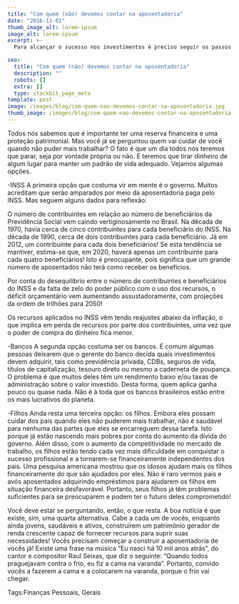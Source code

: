 ```yaml
---
title: "Com quem (não) devemos contar na aposentadoria"
date: "2016-11-01"
thumb_image_alt: lorem-ipsum
image_alt: lorem-ipsum
excerpt: >-
  Para alcançar o sucesso nos investimentos é preciso seguir os passos certos! E o planejamento financeiro é um dos principais caminhos para contar com um orçamento no verde (leia-se, uma sobra de dinheiro todos os meses). Mas você sabia que o dinheiro poupado ainda não deve ser investido? Isso mesmo. O ideal é que se construa uma reserva de segurança antes de investir. E cabe a cada um de nós, enquanto ainda jovens, saudáveis e ativos, construirmos um patrimônio gerador de renda crescente capaz de suprir as nossas necessidades.

seo:
  title: "Com quem (não) devemos contar na aposentadoria"
  description: ""
  robots: []
  extra: []
  type: stackbit_page_meta
template: post
image: /images/blog/com-quem-nao-devemos-contar-na-aposentadoria.jpg
thumb_image: /images/blog/com-quem-nao-devemos-contar-na-aposentadoria.jpg
---
```


Todos nós sabemos que é importante ter uma reserva financeira e uma proteção patrimonial. Mas você já se perguntou quem vai cuidar de você quando não puder mais trabalhar? O fato é que um dia todos nós teremos que parar, seja por vontade própria ou não. E teremos que tirar dinheiro de algum lugar para manter um padrão de vida adequado. Vejamos algumas opções.

-INSS
A primeira opção que costuma vir em mente é o governo. Muitos acreditam que serão amparados por meio da aposentadoria paga pelo INSS. Mas seguem alguns dados para reflexão:

O número de contribuintes em relação ao número de beneficiários da Previdência Social vem caindo vertiginosamente no Brasil. Na década de 1970, havia cerca de cinco contribuintes para cada beneficiário do INSS. Na década de 1990, cerca de dois contribuintes para cada beneficiário. Já em 2012, um contribuinte para cada dois beneficiários! Se esta tendência se mantiver, estima-se que, em 2020, haverá apenas um contribuinte para cada quatro beneficiários! Isto é preocupante, pois significa que um grande número de aposentados não terá como receber os benefícios.

Por conta do desequilíbrio entre o número de contribuintes e beneficiários do INSS e da falta de zelo do poder público com o uso dos recursos, o déficit orçamentário vem aumentando assustadoramente, com projeções da ordem de trilhões para 2050!

Os recursos aplicados no INSS vêm tendo reajustes abaixo da inflação, o que implica em perda de recursos por parte dos contribuintes, uma vez que o poder de compra do dinheiro fica menor.

-Bancos
A segunda opção costuma ser os bancos. É comum algumas pessoas deixarem que o gerente do banco decida quais investimentos devem adquirir, tais como previdência privada, CDBs, seguros de vida, títulos de capitalização, tesouro direto ou mesmo a caderneta de poupança. O problema é que muitos deles têm um rendimento baixo e/ou taxas de administração sobre o valor investido. Desta forma, quem aplica ganha pouco ou quase nada. Não é à toda que os bancos brasileiros estão entre os mais lucrativos do planeta.

-Filhos
Ainda resta uma terceira opção: os filhos. Embora eles possam cuidar dos pais quando eles não puderem mais trabalhar, não é saudável para nenhuma das partes que eles se encarreguem dessa tarefa. Isto porque já estão nascendo mais pobres por conta do aumento da dívida do governo. Além disso, com o aumento da competitividade no mercado de trabalho, os filhos estão tendo cada vez mais dificuldade em conquistar o sucesso profissional e a tornarem-se financeiramente independentes dos pais. Uma pesquisa americana mostrou que os idosos ajudam mais os filhos financeiramente do que são ajudados por eles. Não é raro vermos pais e avós aposentados adquirindo empréstimos para ajudarem os filhos em situação financeira desfavorável. Portanto, seus filhos já têm problemas suficientes para se preocuparem e podem ter o futuro deles comprometido!

Você deve estar se perguntando, então, o que resta. A boa notícia é que existe, sim, uma quarta alternativa. Cabe a cada um de vocês, enquanto ainda jovens, saudáveis e ativos, construírem um patrimônio gerador de renda crescente capaz de fornecer recursos para suprir suas necessidades! Vocês precisam começar a construir a aposentadoria de vocês já! Existe uma frase na música “Eu nasci há 10 mil anos atrás”, do cantor e compositor Raul Seixas, que diz o seguinte: “Quando todos praguejavam contra o frio, eu fiz a cama na varanda”. Portanto, convido vocês a fazerem a cama e a colocarem na varanda, porque o frio vai chegar.

Tags:Finanças Pessoais, Gerais
